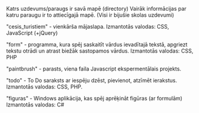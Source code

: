 Katrs uzdevums/paraugs ir savā mapē (directory)
Vairāk informācijas par katru paraugu ir to attiecīgajā mapē.
(Visi ir bijušie skolas uzdevumi)

"cesis_turistiem" - vienkārša mājaslapa. Izmantotās valodas: CSS, JavaScript (+jQuery)

"form" - programma, kura spēj saskaitīt vārdus ievadītajā tekstā, apgriezt tekstu otrādi un atrast biežāk sastopamos vārdus. Izmantotās valodas: CSS, PHP

"paintbrush" - parasts, viena faila Javascript ekspermentālais projekts. 

"todo" - To Do saraksts ar iespēju dzēst, pievienot, atzīmēt ierakstus. Izmantotās valodas: CSS, PHP.

"figuras" - Windows aplikācija, kas spēj aprēķināt figūras (ar formulām) Izmantotās valodas: C#
